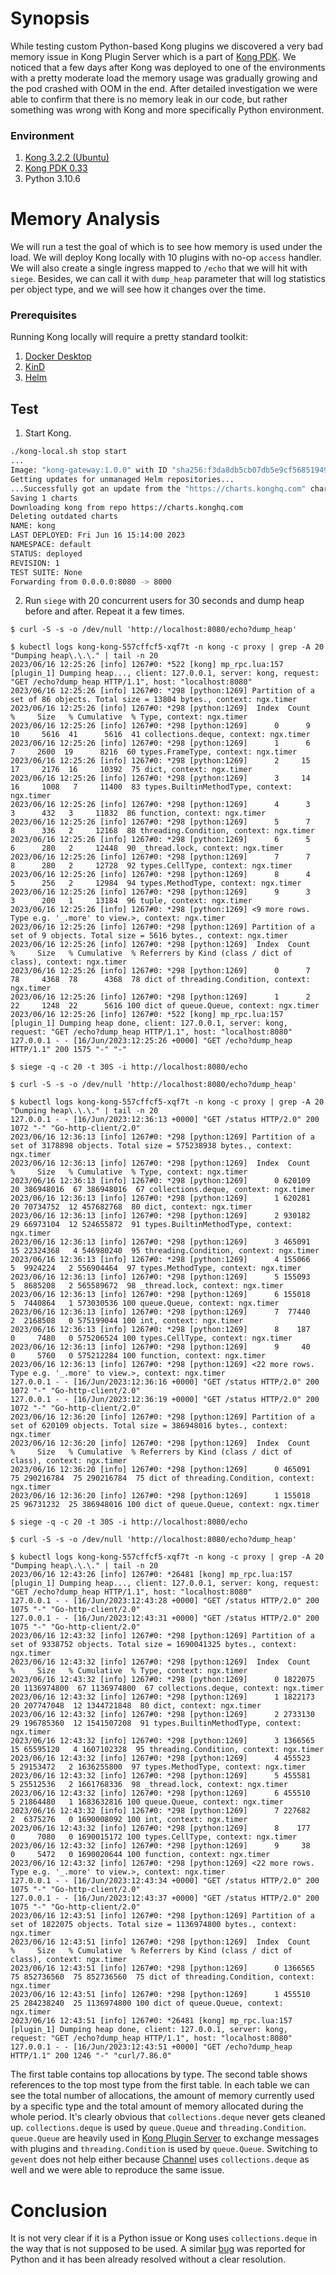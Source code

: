 # Synopsis
While testing custom Python-based Kong plugins we discovered a very bad memory issue in Kong Plugin 
Server which is a part of [Kong PDK](https://github.com/Kong/kong-python-pdk). We noticed that a few
days after Kong was deployed to one of the environments with a pretty moderate load the memory usage
was gradually growing and the pod crashed with OOM in the end. After detailed investigation we were
able to confirm that there is no memory leak in our code, but rather something was wrong with Kong
and more specifically Python environment.

### Environment
1. [Kong 3.2.2 (Ubuntu)](https://hub.docker.com/layers/library/kong/3.2.2-ubuntu/images/sha256-0ecd93ecf2e1335859e9c57b7baf43f97a63906df220cbd8334bc20af0f80bf5)
2. [Kong PDK 0.33](https://pypi.org/project/kong-pdk/)
3. Python 3.10.6

# Memory Analysis
We will run a test the goal of which is to see how memory is used under the load. We will deploy
Kong locally with 10 plugins with no-op `access` handler. We will also create a single ingress 
mapped to `/echo` that we will hit with `siege`. Besides, we can call it with `dump_heap` parameter
that will log statistics per object type, and we will see how it changes over the time.

### Prerequisites
Running Kong locally will require a pretty standard toolkit:
1. [Docker Desktop](https://www.docker.com/products/docker-desktop/)
2. [KinD](https://kind.sigs.k8s.io/docs/user/quick-start/#installation)
3. [Helm](https://helm.sh/docs/intro/install/)

## Test
1. Start Kong.
```sh
./kong-local.sh stop start
...
Image: "kong-gateway:1.0.0" with ID "sha256:f3da8db5cb07db5e9cf568519492e15bacd5744f650d54e0910dbe92596fdd47" not yet present on node "kind-control-plane", loading...
Getting updates for unmanaged Helm repositories...
...Successfully got an update from the "https://charts.konghq.com" chart repository
Saving 1 charts
Downloading kong from repo https://charts.konghq.com
Deleting outdated charts
NAME: kong
LAST DEPLOYED: Fri Jun 16 15:14:00 2023
NAMESPACE: default
STATUS: deployed
REVISION: 1
TEST SUITE: None
Forwarding from 0.0.0.0:8080 -> 8000
```
2. Run `siege` with 20 concurrent users for 30 seconds and dump heap before and after. Repeat it a few times.
```shell
$ curl -S -s -o /dev/null 'http://localhost:8080/echo?dump_heap'

$ kubectl logs kong-kong-557cffcf5-xqf7t -n kong -c proxy | grep -A 20 "Dumping heap\.\.\." | tail -n 20
2023/06/16 12:25:26 [info] 1267#0: *522 [kong] mp_rpc.lua:157 [plugin_1] Dumping heap..., client: 127.0.0.1, server: kong, request: "GET /echo?dump_heap HTTP/1.1", host: "localhost:8080"
2023/06/16 12:25:26 [info] 1267#0: *298 [python:1269] Partition of a set of 86 objects. Total size = 13804 bytes., context: ngx.timer
2023/06/16 12:25:26 [info] 1267#0: *298 [python:1269]  Index  Count   %     Size   % Cumulative  % Type, context: ngx.timer
2023/06/16 12:25:26 [info] 1267#0: *298 [python:1269]      0      9  10     5616  41      5616  41 collections.deque, context: ngx.timer
2023/06/16 12:25:26 [info] 1267#0: *298 [python:1269]      1      6   7     2600  19      8216  60 types.FrameType, context: ngx.timer
2023/06/16 12:25:26 [info] 1267#0: *298 [python:1269]      2     15  17     2176  16     10392  75 dict, context: ngx.timer
2023/06/16 12:25:26 [info] 1267#0: *298 [python:1269]      3     14  16     1008   7     11400  83 types.BuiltinMethodType, context: ngx.timer
2023/06/16 12:25:26 [info] 1267#0: *298 [python:1269]      4      3   3      432   3     11832  86 function, context: ngx.timer
2023/06/16 12:25:26 [info] 1267#0: *298 [python:1269]      5      7   8      336   2     12168  88 threading.Condition, context: ngx.timer
2023/06/16 12:25:26 [info] 1267#0: *298 [python:1269]      6      5   6      280   2     12448  90 _thread.lock, context: ngx.timer
2023/06/16 12:25:26 [info] 1267#0: *298 [python:1269]      7      7   8      280   2     12728  92 types.CellType, context: ngx.timer
2023/06/16 12:25:26 [info] 1267#0: *298 [python:1269]      8      4   5      256   2     12984  94 types.MethodType, context: ngx.timer
2023/06/16 12:25:26 [info] 1267#0: *298 [python:1269]      9      3   3      200   1     13184  96 tuple, context: ngx.timer
2023/06/16 12:25:26 [info] 1267#0: *298 [python:1269] <9 more rows. Type e.g. '_.more' to view.>, context: ngx.timer
2023/06/16 12:25:26 [info] 1267#0: *298 [python:1269] Partition of a set of 9 objects. Total size = 5616 bytes., context: ngx.timer
2023/06/16 12:25:26 [info] 1267#0: *298 [python:1269]  Index  Count   %     Size   % Cumulative  % Referrers by Kind (class / dict of class), context: ngx.timer
2023/06/16 12:25:26 [info] 1267#0: *298 [python:1269]      0      7  78     4368  78      4368  78 dict of threading.Condition, context: ngx.timer
2023/06/16 12:25:26 [info] 1267#0: *298 [python:1269]      1      2  22     1248  22      5616 100 dict of queue.Queue, context: ngx.timer
2023/06/16 12:25:26 [info] 1267#0: *522 [kong] mp_rpc.lua:157 [plugin_1] Dumping heap done, client: 127.0.0.1, server: kong, request: "GET /echo?dump_heap HTTP/1.1", host: "localhost:8080"
127.0.0.1 - - [16/Jun/2023:12:25:26 +0000] "GET /echo?dump_heap HTTP/1.1" 200 1575 "-" "-"

$ siege -q -c 20 -t 30S -i http://localhost:8080/echo

$ curl -S -s -o /dev/null 'http://localhost:8080/echo?dump_heap'

$ kubectl logs kong-kong-557cffcf5-xqf7t -n kong -c proxy | grep -A 20 "Dumping heap\.\.\." | tail -n 20
127.0.0.1 - - [16/Jun/2023:12:36:13 +0000] "GET /status HTTP/2.0" 200 1072 "-" "Go-http-client/2.0"
2023/06/16 12:36:13 [info] 1267#0: *298 [python:1269] Partition of a set of 3178898 objects. Total size = 575238938 bytes., context: ngx.timer
2023/06/16 12:36:13 [info] 1267#0: *298 [python:1269]  Index  Count   %     Size   % Cumulative  % Type, context: ngx.timer
2023/06/16 12:36:13 [info] 1267#0: *298 [python:1269]      0 620109  20 386948016  67 386948016  67 collections.deque, context: ngx.timer
2023/06/16 12:36:13 [info] 1267#0: *298 [python:1269]      1 620281  20 70734752  12 457682768  80 dict, context: ngx.timer
2023/06/16 12:36:13 [info] 1267#0: *298 [python:1269]      2 930182  29 66973104  12 524655872  91 types.BuiltinMethodType, context: ngx.timer
2023/06/16 12:36:13 [info] 1267#0: *298 [python:1269]      3 465091  15 22324368   4 546980240  95 threading.Condition, context: ngx.timer
2023/06/16 12:36:13 [info] 1267#0: *298 [python:1269]      4 155066   5  9924224   2 556904464  97 types.MethodType, context: ngx.timer
2023/06/16 12:36:13 [info] 1267#0: *298 [python:1269]      5 155093   5  8685208   2 565589672  98 _thread.lock, context: ngx.timer
2023/06/16 12:36:13 [info] 1267#0: *298 [python:1269]      6 155018   5  7440864   1 573030536 100 queue.Queue, context: ngx.timer
2023/06/16 12:36:13 [info] 1267#0: *298 [python:1269]      7  77440   2  2168508   0 575199044 100 int, context: ngx.timer
2023/06/16 12:36:13 [info] 1267#0: *298 [python:1269]      8    187   0     7480   0 575206524 100 types.CellType, context: ngx.timer
2023/06/16 12:36:13 [info] 1267#0: *298 [python:1269]      9     40   0     5760   0 575212284 100 function, context: ngx.timer
2023/06/16 12:36:13 [info] 1267#0: *298 [python:1269] <22 more rows. Type e.g. '_.more' to view.>, context: ngx.timer
127.0.0.1 - - [16/Jun/2023:12:36:16 +0000] "GET /status HTTP/2.0" 200 1072 "-" "Go-http-client/2.0"
127.0.0.1 - - [16/Jun/2023:12:36:19 +0000] "GET /status HTTP/2.0" 200 1072 "-" "Go-http-client/2.0"
2023/06/16 12:36:20 [info] 1267#0: *298 [python:1269] Partition of a set of 620109 objects. Total size = 386948016 bytes., context: ngx.timer
2023/06/16 12:36:20 [info] 1267#0: *298 [python:1269]  Index  Count   %     Size   % Cumulative  % Referrers by Kind (class / dict of class), context: ngx.timer
2023/06/16 12:36:20 [info] 1267#0: *298 [python:1269]      0 465091  75 290216784  75 290216784  75 dict of threading.Condition, context: ngx.timer
2023/06/16 12:36:20 [info] 1267#0: *298 [python:1269]      1 155018  25 96731232  25 386948016 100 dict of queue.Queue, context: ngx.timer

$ siege -q -c 20 -t 30S -i http://localhost:8080/echo

$ curl -S -s -o /dev/null 'http://localhost:8080/echo?dump_heap'

$ kubectl logs kong-kong-557cffcf5-xqf7t -n kong -c proxy | grep -A 20 "Dumping heap\.\.\." | tail -n 20
2023/06/16 12:43:26 [info] 1267#0: *26481 [kong] mp_rpc.lua:157 [plugin_1] Dumping heap..., client: 127.0.0.1, server: kong, request: "GET /echo?dump_heap HTTP/1.1", host: "localhost:8080"
127.0.0.1 - - [16/Jun/2023:12:43:28 +0000] "GET /status HTTP/2.0" 200 1075 "-" "Go-http-client/2.0"
127.0.0.1 - - [16/Jun/2023:12:43:31 +0000] "GET /status HTTP/2.0" 200 1075 "-" "Go-http-client/2.0"
2023/06/16 12:43:32 [info] 1267#0: *298 [python:1269] Partition of a set of 9338752 objects. Total size = 1690041325 bytes., context: ngx.timer
2023/06/16 12:43:32 [info] 1267#0: *298 [python:1269]  Index  Count   %     Size   % Cumulative  % Type, context: ngx.timer
2023/06/16 12:43:32 [info] 1267#0: *298 [python:1269]      0 1822075  20 1136974800  67 1136974800  67 collections.deque, context: ngx.timer
2023/06/16 12:43:32 [info] 1267#0: *298 [python:1269]      1 1822173  20 207747048  12 1344721848  80 dict, context: ngx.timer
2023/06/16 12:43:32 [info] 1267#0: *298 [python:1269]      2 2733130  29 196785360  12 1541507208  91 types.BuiltinMethodType, context: ngx.timer
2023/06/16 12:43:32 [info] 1267#0: *298 [python:1269]      3 1366565  15 65595120   4 1607102328  95 threading.Condition, context: ngx.timer
2023/06/16 12:43:32 [info] 1267#0: *298 [python:1269]      4 455523   5 29153472   2 1636255800  97 types.MethodType, context: ngx.timer
2023/06/16 12:43:32 [info] 1267#0: *298 [python:1269]      5 455581   5 25512536   2 1661768336  98 _thread.lock, context: ngx.timer
2023/06/16 12:43:32 [info] 1267#0: *298 [python:1269]      6 455510   5 21864480   1 1683632816 100 queue.Queue, context: ngx.timer
2023/06/16 12:43:32 [info] 1267#0: *298 [python:1269]      7 227682   2  6375276   0 1690008092 100 int, context: ngx.timer
2023/06/16 12:43:32 [info] 1267#0: *298 [python:1269]      8    177   0     7080   0 1690015172 100 types.CellType, context: ngx.timer
2023/06/16 12:43:32 [info] 1267#0: *298 [python:1269]      9     38   0     5472   0 1690020644 100 function, context: ngx.timer
2023/06/16 12:43:32 [info] 1267#0: *298 [python:1269] <22 more rows. Type e.g. '_.more' to view.>, context: ngx.timer
127.0.0.1 - - [16/Jun/2023:12:43:34 +0000] "GET /status HTTP/2.0" 200 1075 "-" "Go-http-client/2.0"
127.0.0.1 - - [16/Jun/2023:12:43:37 +0000] "GET /status HTTP/2.0" 200 1075 "-" "Go-http-client/2.0"
2023/06/16 12:43:51 [info] 1267#0: *298 [python:1269] Partition of a set of 1822075 objects. Total size = 1136974800 bytes., context: ngx.timer
2023/06/16 12:43:51 [info] 1267#0: *298 [python:1269]  Index  Count   %     Size   % Cumulative  % Referrers by Kind (class / dict of class), context: ngx.timer
2023/06/16 12:43:51 [info] 1267#0: *298 [python:1269]      0 1366565  75 852736560  75 852736560  75 dict of threading.Condition, context: ngx.timer
2023/06/16 12:43:51 [info] 1267#0: *298 [python:1269]      1 455510  25 284238240  25 1136974800 100 dict of queue.Queue, context: ngx.timer
2023/06/16 12:43:51 [info] 1267#0: *26481 [kong] mp_rpc.lua:157 [plugin_1] Dumping heap done, client: 127.0.0.1, server: kong, request: "GET /echo?dump_heap HTTP/1.1", host: "localhost:8080"
127.0.0.1 - - [16/Jun/2023:12:43:51 +0000] "GET /echo?dump_heap HTTP/1.1" 200 1246 "-" "curl/7.86.0"
```
The first table contains top allocations by type. The second table shows references to the top most 
type from the first table. In each table we can see the total number of allocations, the amount of
memory currently used by a specific type and the total amount of memory allocated during the whole
period. It's clearly obvious that `collections.deque` never gets cleaned up. `collections.deque` is
used by `queue.Queue` and `threading.Condition`. `queue.Queue` are heavily used in [Kong Plugin Server](https://github.com/Kong/kong-python-pdk/blob/master/kong_pdk/server.py#L302-L303)
to exchange messages with plugins and `threading.Condition` is used by `queue.Queue`. Switching to
`gevent` does not help either because [Channel](https://github.com/gevent/gevent/blob/master/src/gevent/queue.py#L581-L582)
uses `collections.deque` as well and we were able to reproduce the same issue.

# Conclusion
It is not very clear if it is a Python issue or Kong uses `collections.deque` in the way that is not
supposed to be used. A similar [bug](https://bugs.python.org/issue43911) was reported for Python and
it has been already resolved without a clear resolution.